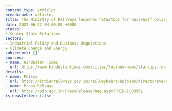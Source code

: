```yaml
---
content_type: articles
breadcrumbs: articles
title: The Ministry of Railways launches “StartUps for Railways” policy
date: 2022-06-22 04:00:00 +0000
states:
- Center-State Relations
sectors:
- Industrial Policy and Business Regulations
- Climate Change and Energy
subsectors: []
sources:
- name: Hindustan Times
  url: https://www.hindustantimes.com/cities/lucknow-news/startups-for-railways-launched-to-encourage-young-entrepreneurs-101655140922684.html
details:
- name: Policy
  url: https://indianrailways.gov.in/railwayboard/uploads/directorate/eff_res/Policy_Letters/Innovation-Policy-2022.pdf
- name: Press Release
  url: https://pib.gov.in/PressReleasePage.aspx?PRID=1833561
is_newsletter: false

---
```

